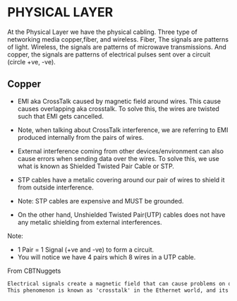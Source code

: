 # PHYSICAL LAYER
At the Physical Layer we have the physical cabling. Three type of networking media copper,fiber, and wireless.
Fiber, The signals are patterns of light. Wireless, the signals are patterns of microwave transmissions.
And copper, the signals are patterns of electrical pulses sent over a circuit (circle +ve, -ve).

## Copper
- EMI aka CrossTalk caused by magnetic field around wires. This cause causes overlapping aka crosstalk. To solve this, the wires are twisted such that EMI gets cancelled.
- Note, when talking about CrossTalk interference, we are referring to EMI produced internally from the pairs of wires.
  
- External interference coming from other devices/environment can also cause errors when sending data over the wires. To solve this, we use what is known as Shielded Twisted Pair Cable or STP.
- STP cables have a metalic covering around our pair of wires to shield it from outside interference.
- Note: STP cables are expensive and MUST be grounded.
  
- On the other hand, Unshielded Twisted Pair(UTP) cables does not have any metalic shielding from external interferences.

Note:
- 1 Pair = 1 Signal (+ve and -ve) to form a circuit.
- You will notice we have 4 pairs which 8 wires in a UTP cable.

From CBTNuggets
```markdown
Electrical signals create a magnetic field that can cause problems on other nearby wires.
This phenomenon is known as 'crosstalk' in the Ethernet world, and its effects must be reduced as much as possible to have error-free communications.

```
